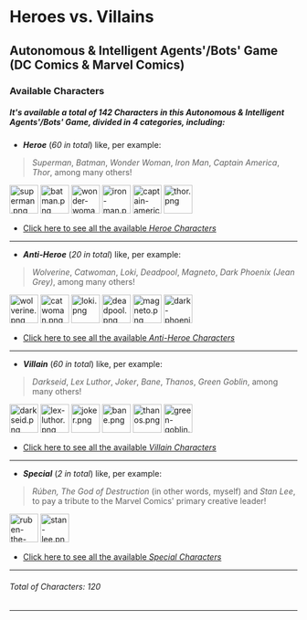 # Heroes vs. Villains
## Autonomous & Intelligent Agents'/Bots' Game (DC Comics & Marvel Comics)

### Available Characters

##### It's available a total of _142 Characters_ in this _Autonomous & Intelligent Agents'/Bots' Game_, divided in _4 categories_, including:
* **_Heroe_** (_60 in total_) like, per example:
> _Superman_, _Batman_, _Wonder Woman_, _Iron Man_, _Captain America_, _Thor_, among many others!

<a href="https://raw.githubusercontent.com/rubenandrebarreiro/heroes-vs-villains-autonomous-intelligent-agents-bots-game/master/assets/sprites/characters/heroes/superman.png"><img src="https://raw.githubusercontent.com/rubenandrebarreiro/heroes-vs-villains-autonomous-intelligent-agents-bots-game/master/assets/sprites/characters/heroes/superman.png" alt="superman.png" width="50" height="50" /></a>
<a href="https://raw.githubusercontent.com/rubenandrebarreiro/heroes-vs-villains-autonomous-intelligent-agents-bots-game/master/assets/sprites/characters/heroes/batman.png"><img src="https://raw.githubusercontent.com/rubenandrebarreiro/heroes-vs-villains-autonomous-intelligent-agents-bots-game/master/assets/sprites/characters/heroes/batman.png" alt="batman.png" width="50" height="50" /></a>
<a href="https://raw.githubusercontent.com/rubenandrebarreiro/heroes-vs-villains-autonomous-intelligent-agents-bots-game/master/assets/sprites/characters/heroes/wonder-woman.png"><img src="https://raw.githubusercontent.com/rubenandrebarreiro/heroes-vs-villains-autonomous-intelligent-agents-bots-game/master/assets/sprites/characters/heroes/wonder-woman.png" alt="wonder-woman.png" width="50" height="50" /></a>
<a href="https://raw.githubusercontent.com/rubenandrebarreiro/heroes-vs-villains-autonomous-intelligent-agents-bots-game/master/assets/sprites/characters/heroes/iron-man.png"><img src="https://raw.githubusercontent.com/rubenandrebarreiro/heroes-vs-villains-autonomous-intelligent-agents-bots-game/master/assets/sprites/characters/heroes/iron-man.png" alt="iron-man.png" width="50" height="50" /></a>
<a href="https://raw.githubusercontent.com/rubenandrebarreiro/heroes-vs-villains-autonomous-intelligent-agents-bots-game/master/assets/sprites/characters/heroes/captain-america.png"><img src="https://raw.githubusercontent.com/rubenandrebarreiro/heroes-vs-villains-autonomous-intelligent-agents-bots-game/master/assets/sprites/characters/heroes/captain-america.png" alt="captain-america.png" width="50" height="50" /></a>
<a href="https://raw.githubusercontent.com/rubenandrebarreiro/heroes-vs-villains-autonomous-intelligent-agents-bots-game/master/assets/sprites/characters/heroes/thor.png"><img src="https://raw.githubusercontent.com/rubenandrebarreiro/heroes-vs-villains-autonomous-intelligent-agents-bots-game/master/assets/sprites/characters/heroes/thor.png" alt="thor.png" width="50" height="50" /></a>

* [Click here to see all the available _Heroe Characters_](https://github.com/rubenandrebarreiro/heroes-vs-villains-autonomous-intelligent-agents-bots-game/tree/master/assets/sprites/characters/heroes)

***

* **_Anti-Heroe_** (_20 in total_) like, per example:
> _Wolverine_, _Catwoman_, _Loki_, _Deadpool_, _Magneto_, _Dark Phoenix (Jean Grey)_, among many others!

<a href="https://raw.githubusercontent.com/rubenandrebarreiro/heroes-vs-villains-autonomous-intelligent-agents-bots-game/master/assets/sprites/characters/anti-heroes/wolverine.png"><img src="https://raw.githubusercontent.com/rubenandrebarreiro/heroes-vs-villains-autonomous-intelligent-agents-bots-game/master/assets/sprites/characters/anti-heroes/wolverine.png" alt="wolverine.png" width="50" height="50" /></a>
<a href="https://raw.githubusercontent.com/rubenandrebarreiro/heroes-vs-villains-autonomous-intelligent-agents-bots-game/master/assets/sprites/characters/anti-heroes/catwoman.png"><img src="https://raw.githubusercontent.com/rubenandrebarreiro/heroes-vs-villains-autonomous-intelligent-agents-bots-game/master/assets/sprites/characters/anti-heroes/catwoman.png" alt="catwoman.png" width="50" height="50" /></a>
<a href="https://raw.githubusercontent.com/rubenandrebarreiro/heroes-vs-villains-autonomous-intelligent-agents-bots-game/master/assets/sprites/characters/anti-heroes/loki.png"><img src="https://raw.githubusercontent.com/rubenandrebarreiro/heroes-vs-villains-autonomous-intelligent-agents-bots-game/master/assets/sprites/characters/anti-heroes/loki.png" alt="loki.png" width="50" height="50" /></a>
<a href="https://raw.githubusercontent.com/rubenandrebarreiro/heroes-vs-villains-autonomous-intelligent-agents-bots-game/master/assets/sprites/characters/anti-heroes/deadpool.png"><img src="https://raw.githubusercontent.com/rubenandrebarreiro/heroes-vs-villains-autonomous-intelligent-agents-bots-game/master/assets/sprites/characters/anti-heroes/deadpool.png" alt="deadpool.png" width="50" height="50" /></a>
<a href="https://raw.githubusercontent.com/rubenandrebarreiro/heroes-vs-villains-autonomous-intelligent-agents-bots-game/master/assets/sprites/characters/anti-heroes/magneto.png"><img src="https://raw.githubusercontent.com/rubenandrebarreiro/heroes-vs-villains-autonomous-intelligent-agents-bots-game/master/assets/sprites/characters/anti-heroes/magneto.png" alt="magneto.png" width="50" height="50" /></a>
<a href="https://raw.githubusercontent.com/rubenandrebarreiro/heroes-vs-villains-autonomous-intelligent-agents-bots-game/master/assets/sprites/characters/anti-heroes/dark-phoenix-jean-grey.png"><img src="https://raw.githubusercontent.com/rubenandrebarreiro/heroes-vs-villains-autonomous-intelligent-agents-bots-game/master/assets/sprites/characters/anti-heroes/dark-phoenix-jean-grey.png" alt="dark-phoenix-jean-grey.png" width="50" height="50" /></a>

* [Click here to see all the available _Anti-Heroe Characters_](https://github.com/rubenandrebarreiro/heroes-vs-villains-autonomous-intelligent-agents-bots-game/tree/master/assets/sprites/characters/anti-heroes)

***

* **_Villain_** (_60 in total_) like, per example:
> _Darkseid_, _Lex Luthor_, _Joker_, _Bane_, _Thanos_, _Green Goblin_, among many others!

<a href="https://raw.githubusercontent.com/rubenandrebarreiro/heroes-vs-villains-autonomous-intelligent-agents-bots-game/master/assets/sprites/characters/villains/darkseid.png"><img src="https://raw.githubusercontent.com/rubenandrebarreiro/heroes-vs-villains-autonomous-intelligent-agents-bots-game/master/assets/sprites/characters/villains/darkseid.png" alt="darkseid.png" width="50" height="50" /></a>
<a href="https://raw.githubusercontent.com/rubenandrebarreiro/heroes-vs-villains-autonomous-intelligent-agents-bots-game/master/assets/sprites/characters/villains/lex-luthor.png"><img src="https://raw.githubusercontent.com/rubenandrebarreiro/heroes-vs-villains-autonomous-intelligent-agents-bots-game/master/assets/sprites/characters/villains/lex-luthor.png" alt="lex-luthor.png" width="50" height="50" /></a>
<a href="https://raw.githubusercontent.com/rubenandrebarreiro/heroes-vs-villains-autonomous-intelligent-agents-bots-game/master/assets/sprites/characters/villains/joker.png"><img src="https://raw.githubusercontent.com/rubenandrebarreiro/heroes-vs-villains-autonomous-intelligent-agents-bots-game/master/assets/sprites/characters/villains/joker.png" alt="joker.png" width="50" height="50" /></a>
<a href="https://raw.githubusercontent.com/rubenandrebarreiro/heroes-vs-villains-autonomous-intelligent-agents-bots-game/master/assets/sprites/characters/villains/bane.png"><img src="https://raw.githubusercontent.com/rubenandrebarreiro/heroes-vs-villains-autonomous-intelligent-agents-bots-game/master/assets/sprites/characters/villains/bane.png" alt="bane.png" width="50" height="50" /></a>
<a href="https://raw.githubusercontent.com/rubenandrebarreiro/heroes-vs-villains-autonomous-intelligent-agents-bots-game/master/assets/sprites/characters/villains/thanos.png"><img src="https://raw.githubusercontent.com/rubenandrebarreiro/heroes-vs-villains-autonomous-intelligent-agents-bots-game/master/assets/sprites/characters/villains/thanos.png" alt="thanos.png" width="50" height="50" /></a>
<a href="https://raw.githubusercontent.com/rubenandrebarreiro/heroes-vs-villains-autonomous-intelligent-agents-bots-game/master/assets/sprites/characters/villains/green-goblin.png"><img src="https://raw.githubusercontent.com/rubenandrebarreiro/heroes-vs-villains-autonomous-intelligent-agents-bots-game/master/assets/sprites/characters/villains/green-goblin.png" alt="green-goblin.png" width="50" height="50" /></a>

* [Click here to see all the available _Villain Characters_](https://github.com/rubenandrebarreiro/heroes-vs-villains-autonomous-intelligent-agents-bots-game/tree/master/assets/sprites/characters/villains)

***

* **_Special_** (_2 in total_) like, per example:
> _Rúben, The God of Destruction_ (in other words, myself) and _Stan Lee_, to pay a tribute to the Marvel Comics' primary creative leader!

<a href="https://raw.githubusercontent.com/rubenandrebarreiro/heroes-vs-villains-autonomous-intelligent-agents-bots-game/master/assets/sprites/characters/specials/ruben-the-god-of-destruction.png"><img src="https://raw.githubusercontent.com/rubenandrebarreiro/heroes-vs-villains-autonomous-intelligent-agents-bots-game/master/assets/sprites/characters/specials/ruben-the-god-of-destruction.png" alt="ruben-the-god-of-destruction.png" width="50" height="50" /></a>
<a href="https://raw.githubusercontent.com/rubenandrebarreiro/heroes-vs-villains-autonomous-intelligent-agents-bots-game/master/assets/sprites/characters/specials/stan-lee.png"><img src="https://raw.githubusercontent.com/rubenandrebarreiro/heroes-vs-villains-autonomous-intelligent-agents-bots-game/master/assets/sprites/characters/specials/stan-lee.png" alt="stan-lee.png" width="50" height="50" /></a>

* [Click here to see all the available _Special Characters_](https://github.com/rubenandrebarreiro/heroes-vs-villains-autonomous-intelligent-agents-bots-game/tree/master/assets/sprites/characters/specials)

***

###### Total of _Characters_: 120

***
